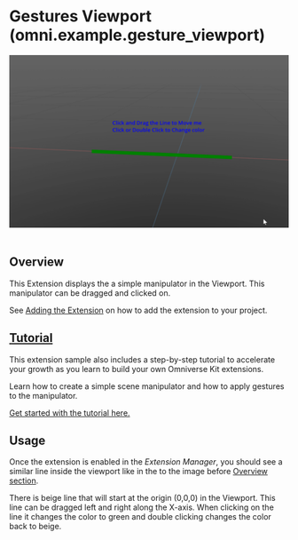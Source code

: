 # Gestures Viewport (omni.example.gesture_viewport) 

![](../../data/gestureviewport_prev.gif)
​
## Overview

This Extension displays the a simple manipulator in the Viewport. This manipulator can be dragged and clicked on.

See [Adding the Extension](../../../README.md#adding-this-extension) on how to add the extension to your project.
​
## [Tutorial](../../docs/tutorial.md)
This extension sample also includes a step-by-step tutorial to accelerate your growth as you learn to build your own Omniverse Kit extensions. 

Learn how to create a simple scene manipulator and how to apply gestures to the manipulator. 

​[Get started with the tutorial here.](../../docs/tutorial.md)

## Usage

Once the extension is enabled in the *Extension Manager*, you should see a similar line inside the viewport like in the to the image before [Overview section](#overview).

There is beige line that will start at the origin (0,0,0) in the Viewport. This line can be dragged left and right along the X-axis. When clicking on the line it changes the color to green and double clicking changes the color back to beige.